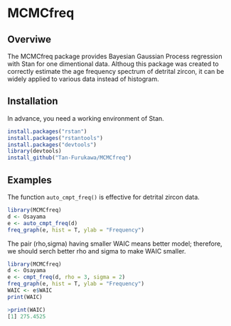 # MCMCfreq
## Overviwe
The MCMCfreq package provides Bayesian Gaussian Process regression with Stan for one dimentional data. Althoug this package was created to correctly estimate the age frequency spectrum of detrital zircon, it can be widely applied to various data instead of histogram.

## Installation

In advance, you need a working environment of Stan.
```r
install.packages("rstan")
install.packages("rstantools")
install.packages("devtools")
library(devtools)
install_github("Tan-Furukawa/MCMCfreq")
```

## Examples

The function `auto_cmpt_freq()` is effective for detrital zircon data.
```r
library(MCMCfreq)
d <- Osayama
e <- auto_cmpt_freq(d)
freq_graph(e, hist = T, ylab = "Frequency")
```


The pair (rho,sigma) having smaller WAIC means better model;
therefore, we should serch better rho and sigma to make WAIC smaller.
```r
library(MCMCfreq)
d <- Osayama
e <- cmpt_freq(d, rho = 3, sigma = 2)
freq_graph(e, hist = T, ylab = "Frequency")
WAIC <- e$WAIC
print(WAIC)
```
```r
>print(WAIC)
[1] 275.4525
```




